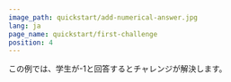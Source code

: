 ```yaml
---
image_path: quickstart/add-numerical-answer.jpg
lang: ja
page_name: quickstart/first-challenge
position: 4
---
```


この例では、学生が-1と回答するとチャレンジが解決します。
